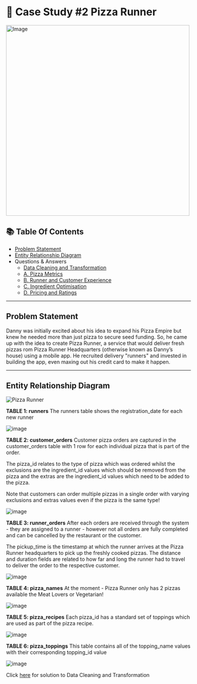 # 🍕 Case Study #2 Pizza Runner

<img src="https://user-images.githubusercontent.com/81607668/127271856-3c0d5b4a-baab-472c-9e24-3c1e3c3359b2.png" alt="Image" width="500" height="520">

## 📚 Table Of Contents
- [Problem Statement](#problem_statement)
- [Entity Relationship Diagram](#entity-relationship-diagram)
- Questions & Answers
  - [Data Cleaning and Transformation](#-data-cleaning--transformation)
  - [A. Pizza Metrics](#a-pizza-metrics)
  - [B. Runner and Customer Experience](#b-runner-and-customer-experience)
  - [C. Ingredient Optimisation](#c-ingredient-optimisation)
  - [D. Pricing and Ratings](#d-pricing-and-ratings)

***

## Problem Statement
Danny was initially excited about his idea to expand his Pizza Empire but knew he needed more than just pizza to secure seed funding. 
So, he came up with the idea to create Pizza Runner, a service that would deliver fresh pizzas rom Pizza Runner Headquarters (otherwise known as Danny’s house) using a mobile app. 
He recruited delivery "runners" and invested in building the app, even maxing out his credit card to make it happen.

***

## Entity Relationship Diagram
![Pizza Runner](https://github.com/katiehuangx/8-Week-SQL-Challenge/assets/81607668/78099a4e-4d0e-421f-a560-b72e4321f530)

**TABLE 1: runners**
The runners table shows the registration_date for each new runner

![image](https://github.com/han-tran-gia/8-weeks-sql-challenge/assets/144699083/13b46a3c-c87a-4619-8613-4192d47d6492)

**TABLE 2: customer_orders**
Customer pizza orders are captured in the customer_orders table with 1 row for each individual pizza that is part of the order.

The pizza_id relates to the type of pizza which was ordered whilst the exclusions are the ingredient_id values which should be removed from the pizza and the extras are the ingredient_id values which need to be added to the pizza.

Note that customers can order multiple pizzas in a single order with varying exclusions and extras values even if the pizza is the same type!

![image](https://github.com/han-tran-gia/8-weeks-sql-challenge/assets/144699083/57b3eedc-f8c7-4ba8-b341-77cb40d8fd76)

**TABLE 3: runner_orders**
After each orders are received through the system - they are assigned to a runner - however not all orders are fully completed and can be cancelled by the restaurant or the customer.

The pickup_time is the timestamp at which the runner arrives at the Pizza Runner headquarters to pick up the freshly cooked pizzas. The distance and duration fields are related to how far and long the runner had to travel to deliver the order to the respective customer.

![image](https://github.com/han-tran-gia/8-weeks-sql-challenge/assets/144699083/a30a3ef8-5c4f-488a-a23f-4c10a90f7f11)

**TABLE 4: pizza_names**
At the moment - Pizza Runner only has 2 pizzas available the Meat Lovers or Vegetarian!

![image](https://github.com/han-tran-gia/8-weeks-sql-challenge/assets/144699083/2d058b02-73b5-47f0-b9c6-526145ea7aaa)

**TABLE 5: pizza_recipes**
Each pizza_id has a standard set of toppings which are used as part of the pizza recipe.

![image](https://github.com/han-tran-gia/8-weeks-sql-challenge/assets/144699083/37cb2dd4-7563-446b-a39e-9baf9a58f04f)

**TABLE 6: pizza_toppings**
This table contains all of the topping_name values with their corresponding topping_id value

![image](https://github.com/han-tran-gia/8-weeks-sql-challenge/assets/144699083/db3add80-a7ba-467a-837c-4ce375a9c8d4)


Click [here](https://github.com/han-tran-gia/8-weeks-sql-challenge/blob/main/Case%20Study%20%232%20-%20Pizza%20Runner/Data%20Cleaning%20%26%20Transformation.md) for solution to Data Cleaning and Transformation
